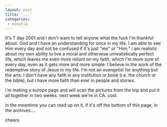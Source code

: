 ```yaml
---
layout: post
title: '...'
categories:
 - minutia
---
```


It's T day 2001 and I don't want to tell anyone what the fuck I'm thankful about. God and I have an understanding for once in my life. I am able to see Him every day and not be confused if it's just "me" or "Him;" i am realistic about my own ability to live a moral and otherwise unrealistically perfect life, which leaves me even more reliant on my faith, which I'm more sure of every day, even as it gets more and more simple: I believe in the work of the redemptive story of Jesus in my life. I'm not an evangelist for anything but the arts. I don't have any faith in any institution or book (i.e. the church or the bible), but i have more faith than ever in people and stories.

i'm making a europe page and will scan the pictures from the trip and put it all together in two weeks. next week we're in CA. cool.

in the meantime you can read up on it, if it's off the bottom of this page, in the archives....

cheers

